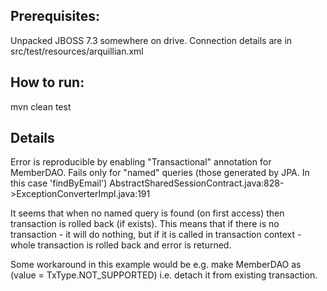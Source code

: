 ## Prerequisites:

Unpacked JBOSS 7.3 somewhere on drive. Connection details are in src/test/resources/arquillian.xml

## How to run:
mvn clean test

## Details
Error is reproducible by enabling "Transactional" annotation for MemberDAO.
Fails only for "named" queries (those generated by JPA. In this case 'findByEmail')
AbstractSharedSessionContract.java:828->ExceptionConverterImpl.java:191

It seems that when no named query is found (on first access) then transaction is rolled back (if exists).
This means that if there is no transaction - it will do nothing, but if it is called in transaction context - whole transaction is rolled back and error is returned.

Some workaround in this example would be e.g. make MemberDAO as (value = TxType.NOT_SUPPORTED) i.e. detach it from existing transaction. 